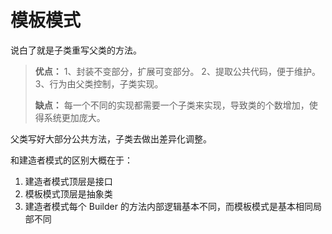 # 模板模式

说白了就是子类重写父类的方法。

> **优点：** 1、封装不变部分，扩展可变部分。 2、提取公共代码，便于维护。 3、行为由父类控制，子类实现。
>
> **缺点：** 每一个不同的实现都需要一个子类来实现，导致类的个数增加，使得系统更加庞大。

父类写好大部分公共方法，子类去做出差异化调整。

和建造者模式的区别大概在于：
1. 建造者模式顶层是接口
2. 模板模式顶层是抽象类
3. 建造者模式每个 Builder 的方法内部逻辑基本不同，而模板模式是基本相同局部不同

